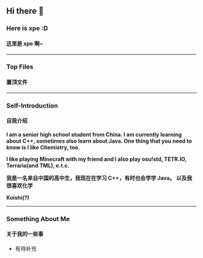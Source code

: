 ## Hi there 👋
<!--
**xpe-online/xpe-online** is a ✨ _special_ ✨ repository because its `README.md` (this file) appears on your GitHub profile.

Here are some ideas to get you started:

- 🔭 I’m currently working on ...
- 🌱 I’m currently learning ...
- 👯 I’m looking to collaborate on ...
- 🤔 I’m looking for help with ...
- 💬 Ask me about ...
- 📫 How to reach me: ...
- 😄 Pronouns: ...
- ⚡ Fun fact: ...
-->
### **Here is xpe :D**
#### **这里是 xpe 啊~**

----------------------------------------------------

### Top Files
#### 置顶文件

----------------------------------------------------

### Self-Introduction
#### 自我介绍

**I am a senior high school student from China. I am currently learning about C++, sometimes also learn about Java. One thing that you need to know is I like Chemistry, too.**

**I like playing Minecraft with my friend and I also play osu!std, TETR.IO, Terraria(and TML), e.t.c.**

**我是一名来自中国的高中生，我现在在学习 C++，有时也会学学 Java。 以及我很喜欢化学**

**Koishi(?)**

----------------------------------------------------

### Something About Me
#### 关于我的一些事
- 有待补充
